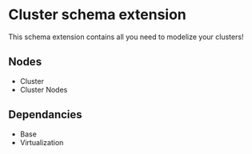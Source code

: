 # Cluster schema extension

This schema extension contains all you need to modelize your clusters!

## Nodes

- Cluster
- Cluster Nodes

## Dependancies

- Base
- Virtualization

